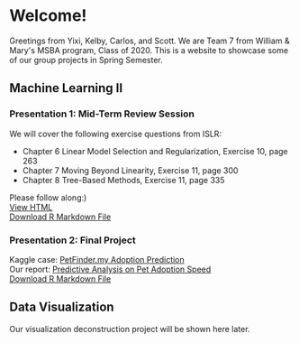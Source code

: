 # Welcome!

Greetings from Yixi, Kelby, Carlos, and Scott. We are Team 7 from William & Mary's MSBA program, Class of 2020. This is a website to showcase some of our group projects in Spring Semester.

## Machine Learning II

### Presentation 1: Mid-Term Review Session
We will cover the following exercise questions from ISLR:<br>
- Chapter 6 Linear Model Selection and Regularization, Exercise 10, page 263<br>
- Chapter 7 Moving Beyond Linearity, Exercise 11, page 300<br>
- Chapter 8 Tree-Based Methods, Exercise 11, page 335<br>

Please follow along:)<br>
[View HTML](https://yixichen10.github.io/MSBA-Team7/TA1.html)<br>
[Download R Markdown File](TA1.Rmd)<br>


### Presentation 2: Final Project

Kaggle case: [PetFinder.my Adoption Prediction](https://www.kaggle.com/c/petfinder-adoption-prediction)<br>
Our report: [Predictive Analysis on Pet Adoption Speed](https://yixichen10.github.io/MSBA-Team7/TA2)<br>
[Download R Markdown File](TA2.Rmd)<br>


## Data Visualization

Our visualization deconstruction project will be shown here later.

